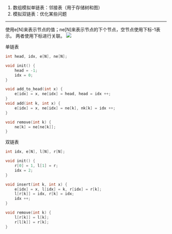 1. 数组模拟单链表：邻接表（用于存储树和图）
2. 模拟双链表：优化某些问题

------

使用e[N]来表示节点的值；ne[N]来表示节点的下个节点，空节点使用下标-1表示。
两者使用下标进行关联。
![](Pasted%20image%2020231004212543.png)

单链表

```cpp
int head, idx, e[N], ne[N];

void init() {
	head = -1;
	idx = 0;
}

void add_to_head(int x) {
	e[idx] = x, ne[idx] = head, head = idx ++;
}
void add(int k, int x) {
	e[idx] = x, ne[idx] = ne[k], nk[k] = idx ++;
}

void remove(int k) {
	ne[k] = ne[ne[k]];
}
```

双链表

```cpp
int idx, e[N], l[N], r[N];

void init() {
	r[0] = 1, l[1] = r;
	idx = 2;
}

void insert(int k, int x) {
	e[idx] = x, l[idx] = k, r[idx] = r[k];
	l[r[k]] = idx, r[k] = idx;
	idx ++;
}

void remove(int k) {
	l[r[k]] = l[k];
	r[l[k]] = r[k];
}
```